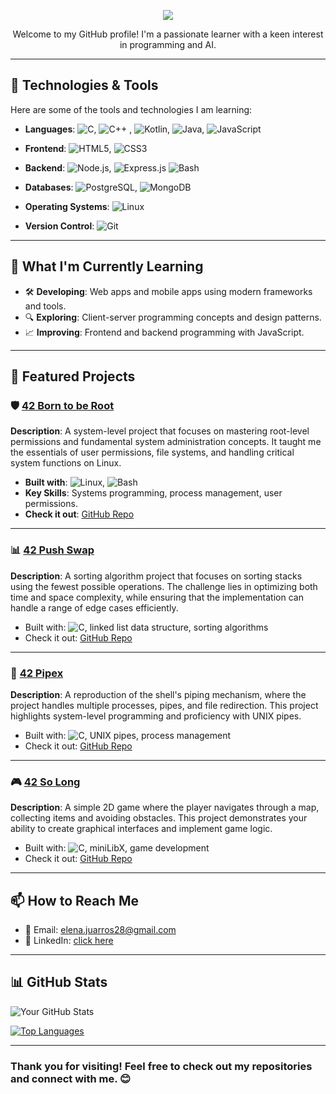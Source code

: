 <p align="center">
  <img src="https://github.com/user-attachments/assets/b978317d-c525-4b5c-b028-eaf3b7854ca7">
</p>

<p align="center">
  Welcome to my GitHub profile! I'm a passionate learner with a keen interest in programming and AI.
</p>

<!--![github-header-image(1)](https://github.com/user-attachments/assets/b978317d-c525-4b5c-b028-eaf3b7854ca7)-->



---

## 🔧 Technologies & Tools

Here are some of the tools and technologies I am learning:

- **Languages**: ![C](https://img.shields.io/badge/-C-A8B9CC?logo=c&logoColor=ffffff&style=flat), ![C++](https://img.shields.io/badge/-C++-00599C?logo=c%2B%2B&logoColor=ffffff&style=flat) , ![Kotlin](https://img.shields.io/badge/-Kotlin-0095D5?logo=kotlin&logoColor=ffffff&style=flat), ![Java](https://img.shields.io/badge/-Java-007396?logo=java&logoColor=ffffff&style=flat), ![JavaScript](https://img.shields.io/badge/-JavaScript-F7DF1E?logo=javascript&logoColor=000000&style=flat)

- **Frontend**: ![HTML5](https://img.shields.io/badge/-HTML5-E34F26?logo=html5&logoColor=ffffff&style=flat), ![CSS3](https://img.shields.io/badge/-CSS3-1572B6?logo=css3&logoColor=ffffff&style=flat)

- **Backend**: ![Node.js](https://img.shields.io/badge/-Node.js-339933?logo=node.js&logoColor=ffffff&style=flat), ![Express.js](https://img.shields.io/badge/Express.js-000000?logo=express&logoColor=fff&style=flat) ![Bash](https://img.shields.io/badge/-Bash-4EAA25?logo=gnu-bash&logoColor=ffffff&style=flat)
- **Databases**: ![PostgreSQL](https://img.shields.io/badge/-PostgreSQL-336791?logo=postgresql&logoColor=ffffff&style=flat), ![MongoDB](https://img.shields.io/badge/-MongoDB-47A248?logo=mongodb&logoColor=ffffff&style=flat)
- **Operating Systems**: ![Linux](https://img.shields.io/badge/-Linux-FCC624?logo=linux&logoColor=000000&style=flat)
- **Version Control**: ![Git](https://img.shields.io/badge/-Git-F05032?logo=git&logoColor=ffffff&style=flat)


---

## 🌱 What I'm Currently Learning

- 🛠️ **Developing**: Web apps and mobile apps using modern frameworks and tools.
- 🔍 **Exploring**: Client-server programming concepts and design patterns.
- 📈 **Improving**: Frontend and backend programming with JavaScript.

---

## 🚀 Featured Projects

### 🛡️ [42 Born to be Root](https://github.com/yourusername/42-born-to-be-root)
**Description**: A system-level project that focuses on mastering root-level permissions and fundamental system administration concepts. It taught me the essentials of user permissions, file systems, and handling critical system functions on Linux.

- **Built with**: ![Linux](https://img.shields.io/badge/-Linux-FCC624?logo=linux&logoColor=000000&style=flat-square), ![Bash](https://img.shields.io/badge/-Bash-4EAA25?logo=gnu-bash&logoColor=ffffff&style=flat-square)
- **Key Skills**: Systems programming, process management, user permissions.
- **Check it out**: [GitHub Repo](https://github.com/Eleee28/42-Born2beRoot)

---

### 📊 [42 Push Swap](https://github.com/yourusername/42-push-swap)
**Description**: A sorting algorithm project that focuses on sorting stacks using the fewest possible operations. The challenge lies in optimizing both time and space complexity, while ensuring that the implementation can handle a range of edge cases efficiently.
- Built with: ![C](https://img.shields.io/badge/-C-A8B9CC?logo=c&logoColor=ffffff&style=flat-square), linked list data structure, sorting algorithms
- Check it out: [GitHub Repo](https://github.com/Eleee28/42-push-swap)

---

### 🔗 [42 Pipex](https://github.com/yourusername/42-pipex)
**Description**: A reproduction of the shell's piping mechanism, where the project handles multiple processes, pipes, and file redirection. This project highlights system-level programming and proficiency with UNIX pipes.
- Built with: ![C](https://img.shields.io/badge/-C-A8B9CC?logo=c&logoColor=ffffff&style=flat-square), UNIX pipes, process management
- Check it out: [GitHub Repo](https://github.com/Eleee28/42-pipex)

---

### 🎮 [42 So Long](https://github.com/yourusername/42-so-long)
**Description**: A simple 2D game where the player navigates through a map, collecting items and avoiding obstacles. This project demonstrates your ability to create graphical interfaces and implement game logic.
- Built with: ![C](https://img.shields.io/badge/-C-A8B9CC?logo=c&logoColor=ffffff&style=flat-square), miniLibX, game development
- Check it out: [GitHub Repo](https://github.com/Eleee28/42-so-long)

---

[//]: # (## 🏆 Achievements & Certifications)

<!-- - 🎓 Completed [Course Name] on [Platform]
- 🥇 Top 10% in [Coding Competition Name]
- 📜 Certified in [Technology] by [Organization]

--- -->

## 📫 How to Reach Me

- 📧 Email: [elena.juarros28@gmail.com](mailto:elena.juarros28@gmail.com)
- 💼 LinkedIn: [click here](https://www.linkedin.com/in/elena-juarros/)
<!-- - 🌐 Portfolio: [Your Portfolio Website](https://yourportfolio.com) -->

---

## 📊 GitHub Stats

![Your GitHub Stats](https://github-readme-stats.vercel.app/api?username=eleee28&show_icons=true&theme=tokyonight)

[![Top Languages](https://github-readme-stats.vercel.app/api/top-langs/?username=eleee28&layout=compact&theme=tokyonight)](https://github.com/eleee28)

---

### Thank you for visiting! Feel free to check out my repositories and connect with me. 😊
